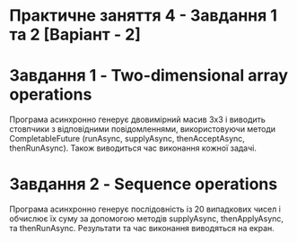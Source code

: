 # Практичне заняття 4 - Завдання 1 та 2 [Варіант - 2]

# Завдання 1 - Two-dimensional array operations
Програма асинхронно генерує двовимірний масив 3x3 і виводить стовпчики з відповідними повідомленнями, використовуючи методи CompletableFuture (runAsync, supplyAsync, thenAcceptAsync, thenRunAsync). Також виводиться час виконання кожної задачі.


# Завдання 2 - Sequence operations
Програма асинхронно генерує послідовність із 20 випадкових чисел і обчислює їх суму за допомогою методів supplyAsync, thenApplyAsync, та thenRunAsync. Результати та час виконання виводяться на екран.
